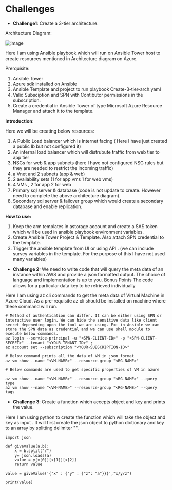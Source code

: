# Challenges
- **Challenge1**: Create a 3-tier architecture.

Architecture Diagram:

![image](https://user-images.githubusercontent.com/35572868/136897514-47bb599e-129e-4c35-9f31-164c52705b26.png)


Here I am using Ansible playbook which will run on Ansible Tower host to create resources mentioned in Architecture diagram on Azure.

Prerquisite:
1. Ansible Tower
2. Azure sdk installed on Ansible
3. Ansible Template and project to run playbook Create-3-tier-arch.yaml
4. Valid Subsciption and SPN with Contibutor permissions in the subscription.
5. Create a credential in Ansible Tower of type Microsoft Azure Resource Manager and attach it to the template.

**Introduction**:

Here we will be creating below resources:

1. A Public Load balancer which is internet facing ( Here I have just created a public lb but not configured it)
2. An internal load balancer which will distrubute traffic from web tier to app tier
3. NSGs for web & app subnets (here I have not configured NSG rules but they are needed to restrict the incoming traffic)
4. a Vnet and 2 subnets (app & web)
5. 2 availability sets (1 for app vms 1 for web vms)
6. 4 VMs , 2 for app 2 for web
7. Primary sql server & database (code is not update to create. However need to complete the above architecture diagram).
8. Secondary sql server & failover group which would create a secondary database and enable replication.

**How to use:**

1. Keep the arm templates in astorage account and create a SAS token which will be used in ansible playbook environment variables.
2. Create Ansible Tower Project & Template. Also attach SPN credential to the template.
3. Trigger the ansible template from UI or using API . (we can include survey variables in the template. For the purpose of this I have not used many variables)

- **Challenge 2:** We need to write code that will query the meta data of an instance within AWS and provide a
json formatted output. The choice of language and implementation is up to you.
Bonus Points
The code allows for a particular data key to be retrieved individually

Here I am using az cli commands to get the meta data of Virtual Machine in Azure Cloud. As a pre-requisite az cli should be installed on machine where these command will run.

```
# Method of authentication can differ. It can be either using SPN or interactive user login. We can hide the sensitive data like client secret depeneding upon the tool we are using. Ex: in Ansible we can store the SPN data as credential and we can use shell module to execute below commands.
az login --service-principal -u "<SPN-CLIENT-ID>" -p "<SPN-CLIENT-SECRET>" --tenant "<YOUR-TENANT-ID>" ;
az account set --subscription "<YOUR-SUBSCRIPTION-ID>"

# Below command prints all the data of VM in json format
az vm show --name "<VM-NAME>" --resource-group "<RG-NAME>"

# Below commands are used to get specific properties of VM in azure

az vm show --name "<VM-NAME>" --resource-group "<RG-NAME>" --query type
az vm show --name "<VM-NAME>" --resource-group "<RG-NAME>" --query tags
```

- **Challenge 3**: Create a function which accepts object and key and prints the value.

Here I am using python to create the function which will take the object and key as input . It will first create the json object to python dictionary and key to an array by splitting delimiter "\".


```
import json

def giveValue(a,b):
    x = b.split("/")
    y= json.loads(a)
    value = y[x[0]][x[1]][x[2]]
    return value
    
value = giveValue('{"x" : {"y" : {"z": "a"}}}',"x/y/z")

print(value)
```
